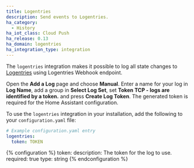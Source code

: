 ```yaml
---
title: Logentries
description: Send events to Logentries.
ha_category:
  - History
ha_iot_class: Cloud Push
ha_release: 0.13
ha_domain: logentries
ha_integration_type: integration
---
```


The `logentries` integration makes it possible to log all state changes to [Logentries](http://logentries.com/) using Logentries Webhook endpoint.

Open the **Add a Log** page and choose **Manual**. Enter a name for your log in **Log Name**, add a group in **Select Log Set**, set **Token TCP - logs are identified by a token.** and press **Create Log Token**. The generated token is required for the Home Assistant configuration.

To use the `logentries` integration in your installation, add the following to your `configuration.yaml` file:

```yaml
# Example configuration.yaml entry
logentries:
  token: TOKEN
```

{% configuration %}
token:
  description: The token for the log to use.
  required: true
  type: string
{% endconfiguration %}
